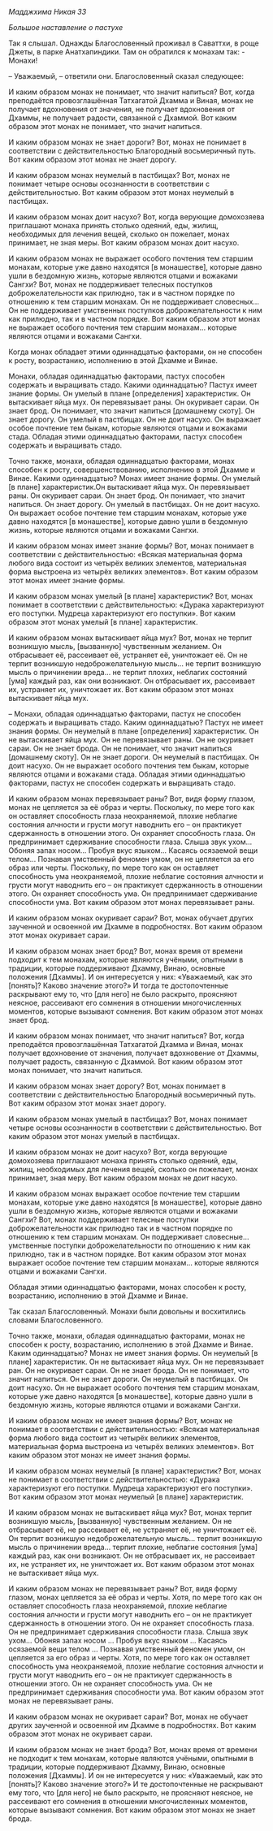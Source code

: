 *Мадджхима Никая 33*

*Большое наставление о пастухе*

Так я слышал\. Однажды Благословенный проживал в Саваттхи, в роще Джеты, в парке Анатхапиндики\. Там он обратился к монахам так: \- Монахи\!

– Уважаемый, – ответили они\. Благословенный сказал следующее:

И каким образом монах не понимает, что значит напиться? Вот, когда преподаётся провозглашённая Татхагатой Дхамма и Виная, монах не получает вдохновения от значения, не получает вдохновения от Дхаммы, не получает радости, связанной с Дхаммой\. Вот каким образом этот монах не понимает, что значит напиться\.

И каким образом монах не знает дороги? Вот, монах не понимает в соответствии с действительностью Благородный восьмеричный путь\. Вот каким образом этот монах не знает дорогу\.

И каким образом монах неумелый в пастбищах? Вот, монах не понимает четыре основы осознанности в соответствии с действительностью\. Вот каким образом этот монах неумелый в пастбищах\.

И каким образом монах доит насухо? Вот, когда верующие домохозяева приглашают монаха принять столько одеяний, еды, жилищ, необходимых для лечения вещей, сколько он пожелает, монах принимает, не зная меры\. Вот каким образом монах доит насухо\.

И каким образом монах не выражает особого почтения тем старшим монахам, которые уже давно находятся \[в монашестве\], которые давно ушли в бездомную жизнь, которые являются отцами и вожаками Сангхи? Вот, монах не поддерживает телесных поступков доброжелательности как прилюдно, так и в частном порядке по отношению к тем старшим монахам\. Он не поддерживает словесных…  Он не поддерживает умственных поступков доброжелательности к ним как прилюдно, так и в частном порядке\. Вот каким образом этот монах не выражает особого почтения тем старшим монахам… которые являются отцами и вожаками Сангхи\.

Когда монах обладает этими одиннадцатью факторами, он не способен к росту, возрастанию, исполнению в этой Дхамме и Винае\.

Монахи, обладая одиннадцатью факторами, пастух способен содержать и выращивать стадо\. Какими одиннадцатью? Пастух имеет знание формы\. Он умелый в плане \[определения\] характеристик\. Он вытаскивает яйца мух\. Он перевязывает раны\. Он окуривает сараи\. Он знает брод\. Он понимает, что значит напиться \[домашнему скоту\]\. Он знает дорогу\. Он умелый в пастбищах\. Он не доит насухо\. Он выражает особое почтение тем быкам, которые являются отцами и вожаками стада\. Обладая этими одиннадцатью факторами, пастух способен содержать и выращивать стадо\.

Точно также, монахи, обладая одиннадцатью факторами, монах способен к росту, совершенствованию, исполнению в этой Дхамме и Винае\. Какими одиннадцатью? Монах имеет знание формы\. Он умелый \[в плане\] характеристик\.Он вытаскивает яйца мух\. Он перевязывает раны\. Он окуривает сараи\. Он знает брод\. Он понимает, что значит напиться\. Он знает дорогу\. Он умелый в пастбищах\. Он не доит насухо\. Он выражает особое почтение тем старшим монахам, которые уже давно находятся \[в монашестве\], которые давно ушли в бездомную жизнь, которые являются отцами и вожаками Сангхи\.

И каким образом монах имеет знание формы? Вот, монах понимает в соответствии с действительностью: «Всякая материальная форма любого вида состоит из четырёх великих элементов, материальная форма выстроена из четырёх великих элементов»\. Вот каким образом этот монах имеет знание формы\.

И каким образом монах умелый \[в плане\] характеристик? Вот, монах понимает в соответствии с действительностью: «Дурака характеризуют его поступки\. Мудреца характеризуют его поступки»\. Вот каким образом этот монах умелый \[в плане\] характеристик\.

И каким образом монах вытаскивает яйца мух? Вот, монах не терпит возникшую мысль, \[вызванную\] чувственным желанием\. Он отбрасывает её, рассеивает её, устраняет её, уничтожает её\. Он не терпит возникшую недоброжелательную мысль… не терпит возникшую мысль о причинении вреда… не терпит плохих, неблагих состояний \[ума\] каждый раз, как они возникают\. Он отбрасывает их, рассеивает их, устраняет их, уничтожает их\. Вот каким образом этот монах вытаскивает яйца мух\.

– Монахи, обладая одиннадцатью факторами, пастух не способен содержать и выращивать стадо\. Каким одиннадцатью? Пастух не имеет знания формы\. Он неумелый в плане \[определения\] характеристик\. Он не вытаскивает яйца мух\. Он не перевязывает раны\. Он не окуривает сараи\. Он не знает брода\. Он не понимает, что значит напиться \[домашнему скоту\]\. Он не знает дороги\. Он неумелый в пастбищах\. Он доит насухо\. Он не выражает особого почтения тем быкам, которые являются отцами и вожаками стада\. Обладая этими одиннадцатью факторами, пастух не способен содержать и выращивать стадо\.

И каким образом монах перевязывает раны? Вот, видя форму глазом, монах не цепляется за её образ и черты\. Поскольку, по мере того как он оставляет способность глаза неохраняемой, плохие неблагие состояния алчности и грусти могут наводнить его – он практикует сдержанность в отношении этого\. Он охраняет способность глаза\. Он предпринимает сдерживание способности глаза\. Слыша звук ухом… Обоняя запах носом… Пробуя вкус языком… Касаясь осязаемой вещи телом… Познавая умственный феномен умом, он не цепляется за его образ или черты\. Поскольку, по мере того как он оставляет способность ума неохраняемой, плохие неблагие состояния алчности и грусти могут наводнить его – он практикует сдержанность в отношении этого\. Он охраняет способность ума\. Он предпринимает сдерживание способности ума\. Вот каким образом этот монах перевязывает раны\.

И каким образом монах окуривает сараи? Вот, монах обучает других заученной и освоенной им Дхамме в подробностях\. Вот каким образом этот монах окуривает сараи\.

И каким образом монах знает брод? Вот, монах время от времени подходит к тем монахам, которые являются учёными, опытными в традиции, которые поддерживают Дхамму, Винаю, основные положения \[Дхаммы\]\. И он интересуется у них: «Уважаемый, как это \[понять\]? Каково значение этого?» И тогда те достопочтенные раскрывают ему то, что \[для него\] не было раскрыто, проясняют неясное, рассеивают его сомнения в отношении многочисленных моментов, которые вызывают сомнения\. Вот каким образом этот монах знает брод\.

И каким образом монах понимает, что значит напиться? Вот, когда преподаётся провозглашённая Татхагатой Дхамма и Виная, монах получает вдохновение от значения, получает вдохновение от Дхаммы, получает радость, связанную с Дхаммой\. Вот каким образом этот монах понимает, что значит напиться\.

И каким образом монах знает дорогу? Вот, монах понимает в соответствии с действительностью Благородный восьмеричный путь\. Вот каким образом этот монах знает дорогу\.

И каким образом монах умелый в пастбищах? Вот, монах понимает четыре основы осознанности в соответствии с действительностью\. Вот каким образом этот монах умелый в пастбищах\.

И каким образом монах не доит насухо? Вот, когда верующие домохозяева приглашают монаха принять столько одеяний, еды, жилищ, необходимых для лечения вещей, сколько он пожелает, монах принимает, зная меру\. Вот каким образом монах не доит насухо\.

И каким образом монах выражает особое почтение тем старшим монахам, которые уже давно находятся \[в монашестве\], которые давно ушли в бездомную жизнь, которые являются отцами и вожаками Сангхи? Вот, монах поддерживает телесные поступки доброжелательности как прилюдно так и в частном порядке по отношению к тем старшим монахам\. Он поддерживает словесные… умственные поступки доброжелательности по отношению к ним как прилюдно, так и в частном порядке\.   Вот каким образом этот монах выражает особое почтение тем старшим монахам… которые являются отцами и вожаками Сангхи\.

Обладая этими одиннадцатью факторами, монах способен к росту, возрастанию, исполнению в этой Дхамме и Винае\.

Так сказал Благословенный\. Монахи были довольны и восхитились словами Благословенного\.

Точно также, монахи, обладая одиннадцатью факторами, монах не способен к росту, возрастанию, исполнению в этой Дхамме и Винае\. Каким одиннадцатью? Монах не имеет знания формы\. Он неумелый \[в плане\] характеристик\. Он не вытаскивает яйца мух\. Он не перевязывает ран\. Он не окуривает сараи\. Он не знает брода\. Он не понимает, что значит напиться\. Он не знает дороги\. Он неумелый в пастбищах\. Он доит насухо\. Он не выражает особого почтения тем старшим монахам, которые уже давно находятся \[в монашестве\], которые давно ушли в бездомную жизнь, которые являются отцами и вожаками Сангхи\.

И каким образом монах не имеет знания формы? Вот, монах не понимает в соответствии с действительностью: «Всякая материальная форма любого вида состоит из четырёх великих элементов, материальная форма выстроена из четырёх великих элементов»\. Вот каким образом этот монах не имеет знания формы\.

И каким образом монах неумелый \[в плане\] характеристик? Вот, монах не понимает в соответствии с действительностью: «Дурака характеризуют его поступки\. Мудреца характеризуют его поступки»\. Вот каким образом этот монах неумелый \[в плане\] характеристик\.

И каким образом монах не вытаскивает яйца мух? Вот, монах терпит возникшую мысль, \[вызванную\] чувственным желанием\. Он не отбрасывает её, не рассеивает её, не устраняет её, не уничтожает её\. Он терпит возникшую недоброжелательную мысль… терпит возникшую мысль о причинении вреда… терпит плохие, неблагие состояния \[ума\] каждый раз, как они возникают\. Он не отбрасывает их, не рассеивает их, не устраняет их, не уничтожает их\. Вот каким образом этот монах не вытаскивает яйца мух\.

И каким образом монах не перевязывает раны? Вот, видя форму глазом, монах цепляется за её образ и черты\. Хотя, по мере того как он оставляет способность глаза неохраняемой, плохие неблагие состояния алчности и грусти могут наводнить его – он не практикует сдержанность в отношении этого\. Он не охраняет способность глаза\. Он не предпринимает сдерживания способности глаза\. Слыша звук ухом… Обоняя запах носом … Пробуя вкус языком … Касаясь осязаемой вещи телом … Познавая умственный феномен умом, он цепляется за его образ и черты\. Хотя, по мере того как он оставляет способность ума неохраняемой, плохие неблагие состояния алчности и грусти могут наводнить его – он не практикует сдержанность в отношении этого\. Он не охраняет способность ума\. Он не предпринимает сдерживания способности ума\. Вот каким образом этот монах не перевязывает раны\.

И каким образом монах не окуривает сараи? Вот, монах не обучает других заученной и освоенной им Дхамме в подробностях\. Вот каким образом этот монах не окуривает сараи\.

И каким образом монах не знает брода? Вот, монах время от времени не подходит к тем монахам, которые являются учёными, опытными в традиции, которые поддерживают Дхамму, Винаю, основные положения \[Дхаммы\]\. И он не интересуется у них: «Уважаемый, как это \[понять\]? Каково значение этого?» И те достопочтенные не раскрывают ему того, что \[для него\] не было раскрыто, не проясняют неясное, не рассеивают его сомнения в отношении многочисленных моментов, которые вызывают сомнения\. Вот каким образом этот монах не знает брода\.
